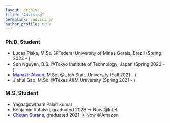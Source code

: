 ```yaml
---
layout: archive
title: "Advising"
permalink: /advising/
author_profile: true
---
```



<h3> Ph.D. Student </h3>
  <ul>
  <li>Lucas Piske, M.Sc. @Federal University of Minas Gerais, Brazil (Spring 2023 - )
 </li>
   <li>Son Nguyen, B.S. @Tokyo Institute of Technology, Japan (Spring 2022 - )
 </li>
  <li> <a href="https://manazirahsan.wixsite.com/self" style="color:blue; text-decoration: none">Manazir Ahsan</a>,  M.Sc. @Utah State University (Fall 2021 - )
  </li>
  <li>Jiahui Gao, M.Sc. @Texas A&M University (Spring 2021 - ) 
</ul>


<h3> M.S. Student </h3>
  <ul>
      <li> Yagaagowtham Palanikumar</li>
    <li> Benjamin Rafalski,  graduated 2023 &rarr; Now @Intel</li>
  <li> <a href="https://chetan015.github.io/" style="color:blue; text-decoration: none"> Chetan Surana</a>,  graduated 2021 &rarr; Now @Amazon</li>
</ul>
